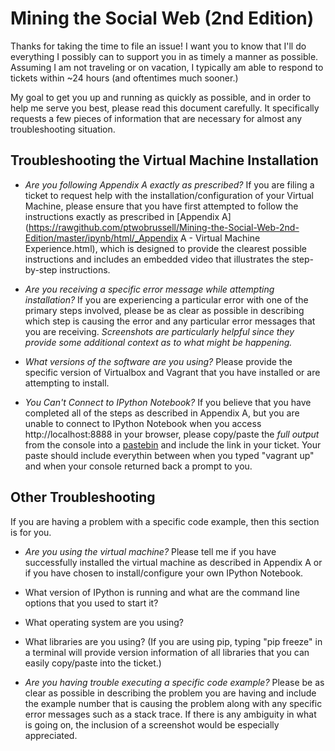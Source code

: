 Mining the Social Web (2nd Edition)
=================================

Thanks for taking the time to file an issue! I want you to know that I'll do everything I possibly can to support you in as timely a manner as possible. Assuming I am not traveling or on vacation, I typically am able to respond to tickets within ~24 hours (and oftentimes much sooner.)

My goal to get you up and running as quickly as possible, and in order to help me serve you best, please read this document carefully. It specifically requests a few pieces of information that are necessary for almost any troubleshooting situation.

## Troubleshooting the Virtual Machine Installation

* _Are you following Appendix A exactly as prescribed?_ If you are filing a ticket to request help with the installation/configuration of your Virtual Machine, please ensure that you have first attempted to follow the instructions exactly as prescribed in [Appendix A](https://rawgithub.com/ptwobrussell/Mining-the-Social-Web-2nd-Edition/master/ipynb/html/_Appendix A - Virtual Machine Experience.html), which is designed to provide the clearest possible instructions and includes an embedded video that illustrates the step-by-step instructions.

* _Are you receiving a specific error message while attempting installation?_ If you are experiencing a particular error with one of the primary steps involved, please be as clear as possible in describing which step is causing the error and any particular error messages that you are receiving. *Screenshots are particularly helpful since they provide some additional context as to what might be happening.*

* _What versions of the software are you using?_ Please provide the specific version of Virtualbox and Vagrant that you have installed or are attempting to install.

* _You Can't Connect to IPython Notebook?_ If you believe that you have completed all of the steps as described in Appendix A, but you are unable to connect to IPython Notebook when you access http://localhost:8888 in your browser, please copy/paste the *full output* from the console into a [pastebin](http://pastebin.com/) and include the link in your ticket. Your paste should include everythin between when you typed "vagrant up" and when your console returned back a prompt to you.

## Other Troubleshooting

If you are having a problem with a specific code example, then this section is for you.

* _Are you using the virtual machine?_ Please tell me if you have successfully installed the virtual machine as described in Appendix A or if you have chosen to install/configure your own IPython Notebook. 
 * What version of IPython is running and what are the command line options that you used to start it?
 * What operating system are you using?
 * What libraries are you using? (If you are using pip, typing "pip freeze" in a terminal will provide version information of all libraries that you can easily copy/paste into the ticket.)

* _Are you having trouble executing a specific code example?_ Please be as clear as possible in describing the problem you are having and include the example number that is causing the problem along with any specific error messages such as a stack trace. If there is any ambiguity in what is going on, the inclusion of a screenshot would be especially appreciated.
